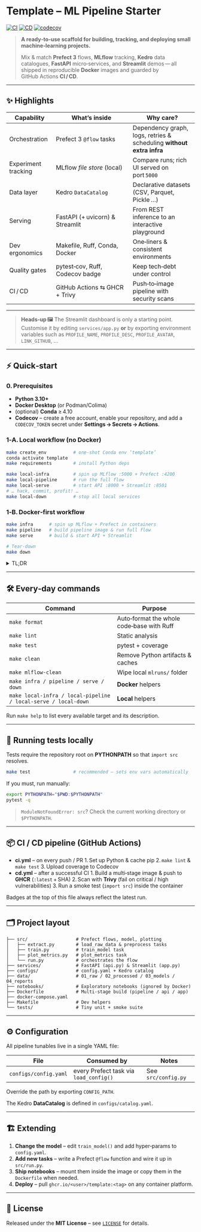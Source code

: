 # Template – ML Pipeline Starter

[![CI](https://github.com/angelofv/template/actions/workflows/ci.yml/badge.svg)](https://github.com/angelofv/template/actions/workflows/ci.yml)
[![CD](https://github.com/angelofv/template/actions/workflows/cd.yml/badge.svg)](https://github.com/angelofv/template/actions/workflows/cd.yml)
[![codecov](https://codecov.io/gh/angelofv/template/graph/badge.svg?token=RD0GRZMER0)](https://codecov.io/gh/angelofv/template)

> **A ready‑to‑use scaffold for building, tracking, and deploying small machine‑learning projects.**
>
> Mix & match **Prefect 3** flows, **MLflow** tracking, **Kedro** data catalogues, **FastAPI** micro‑services, and **Streamlit** demos — all shipped in reproducible **Docker** images and guarded by GitHub Actions **CI / CD**.

---

## ✨ Highlights

| Capability          | What’s inside                   | Why care?                                                            |
| ------------------- | ------------------------------- | -------------------------------------------------------------------- |
| Orchestration       | Prefect 3 `@flow` tasks         | Dependency graph, logs, retries & scheduling **without extra infra** |
| Experiment tracking | MLflow *file store* (local)     | Compare runs; rich UI served on port `5000`                          |
| Data layer          | Kedro `DataCatalog`             | Declarative datasets (CSV, Parquet, Pickle …)                        |
| Serving             | FastAPI (+ uvicorn) & Streamlit | From REST inference to an interactive playground                     |
| Dev ergonomics      | Makefile, Ruff, Conda, Docker   | One‑liners & consistent environments                                 |
| Quality gates       | pytest‑cov, Ruff, Codecov badge | Keep tech‑debt under control                                         |
| CI / CD             | GitHub Actions ⇆ GHCR + Trivy   | Push‑to‑image pipeline with security scans                           |

---

> **Heads‑up 🖼️**
> The Streamlit dashboard is only a starting point. Customise it by editing `services/app.py` **or** by exporting environment variables such as `PROFILE_NAME`, `PROFILE_DESC`, `PROFILE_AVATAR`, `LINK_GITHUB`, …

---

## ⚡ Quick‑start

### 0. Prerequisites

* **Python 3.10+**
* **Docker Desktop** (or Podman/Colima)
* (optional) **Conda** ≥ 4.10
* **Codecov** – create a free account, enable your repository, and add a `CODECOV_TOKEN` secret under **Settings → Secrets → Actions**.

### 1‑A. Local workflow (no Docker)

```bash
make create_env          # one‑shot Conda env ‘template’
conda activate template
make requirements        # install Python deps

make local-infra         # spin up MLflow :5000 + Prefect :4200
make local-pipeline      # run the full flow
make local-serve         # start API :8000 + Streamlit :8501
# … hack, commit, profit! …
make local-down          # stop all local services
```

### 1‑B. Docker‑first workflow

```bash
make infra      # spin up MLflow + Prefect in containers
make pipeline   # build pipeline image & run full flow
make serve      # build & start API + Streamlit

# Tear‑down
make down
```

<details>
<summary>TL;DR</summary>

```bash
docker compose up --build
```

`docker compose` will launch *everything*, but you will lose the pretty, colour‑coded logs provided by the Makefile 🙃.

</details>

---

## 🛠️ Every‑day commands

| Command                                                        | Purpose                                   |
| -------------------------------------------------------------- | ----------------------------------------- |
| `make format`                                                  | Auto‑format the whole code‑base with Ruff |
| `make lint`                                                    | Static analysis                           |
| `make test`                                                    | pytest + coverage                         |
| `make clean`                                                   | Remove Python artifacts & caches          |
| `make mlflow-clean`                                            | Wipe local `mlruns/` folder               |
| `make infra / pipeline / serve / down`                         | **Docker** helpers                        |
| `make local-infra / local-pipeline / local-serve / local-down` | **Local** helpers                         |

Run `make help` to list every available target and its description.

---

## 🧪 Running tests locally

Tests require the repository root on **PYTHONPATH** so that `import src` resolves.

```bash
make test                # recommended – sets env vars automatically
```

If you must, run manually:

```bash
export PYTHONPATH="$PWD:$PYTHONPATH"
pytest -q
```

> `ModuleNotFoundError: src`? Check the current working directory or `$PYTHONPATH`.

---

## 📦 CI / CD pipeline (GitHub Actions)

* **ci.yml** – on every push / PR
  1. Set up Python & cache pip
  2. `make lint` & `make test`
  3. Upload coverage to Codecov
* **cd.yml** – after a successful CI
  1. Build a multi‑stage image & push to **GHCR** (`:latest` + SHA)
  2. Scan with **Trivy** (fail on critical / high vulnerabilities)
  3. Run a smoke test (`import src`) inside the container

Badges at the top of this file always reflect the latest run.

---

## 🗂 Project layout

```
├── src/                  # Prefect flows, model, plotting
│   ├── extract.py        # load_raw_data & preprocess tasks
│   ├── train.py          # train_model task
│   ├── plot_metrics.py   # plot_metrics task
│   └── run.py            # orchestrates the flow
├── services/             # FastAPI (api.py) & Streamlit (app.py)
├── configs/              # config.yaml + Kedro catalog
├── data/                 # 01_raw / 02_processed / 03_models / 04_reports
├── notebooks/            # Exploratory notebooks (ignored by Docker)
├── Dockerfile            # Multi‑stage build (pipeline / api / app)
├── docker-compose.yaml
├── Makefile              # Dev helpers
└── tests/                # Tiny unit + smoke suite
```

---

## ⚙️ Configuration

All pipeline tunables live in a single YAML file:

| File                  | Consumed by                            | Notes               |
| --------------------- | -------------------------------------- | ------------------- |
| `configs/config.yaml` | every Prefect task via `load_config()` | See `src/config.py` |

Override the path by exporting `CONFIG_PATH`.

The Kedro **DataCatalog** is defined in `configs/catalog.yaml`.

---

## 🏗️ Extending

1. **Change the model** – edit `train_model()` and add hyper‑params to `config.yaml`.
2. **Add new tasks** – write a Prefect `@flow` function and wire it up in `src/run.py`.
3. **Ship notebooks** – mount them inside the image or copy them in the `Dockerfile` when needed.
4. **Deploy** – pull `ghcr.io/<user>/template:<tag>` on any container platform.

---

## 📜 License

Released under the **MIT License** – see [`LICENSE`](LICENSE) for details.
